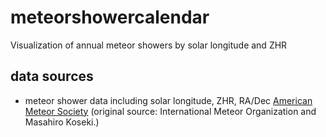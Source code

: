 # meteorshowercalendar
Visualization of annual meteor showers by solar longitude and ZHR


## data sources

* meteor shower data including solar longitude, ZHR, RA/Dec [American Meteor Society](https://www.amsmeteors.org/meteor-showers/2020-meteor-shower-list) (original source: International Meteor Organization and Masahiro Koseki.)